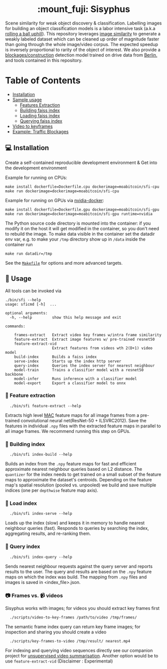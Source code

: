 <h1 align='center'>:mount_fuji: Sisyphus</h1>

Scene similarity for weak object discovery & classification. Labelling images for building an object classification models is a labor intensive task (a.k.a [rolling a ball uphill](https://en.wikipedia.org/wiki/Sisyphus)). This repository leverages [image similarity](https://www.github.com/facebookresearch/faiss) to generate a weakly labeled dataset which can be cleaned up order of magnitude faster than going through the whole image/video corpus. The expected speedup is inversely proportional to rarity of the object of interest. We also provide a [blockages/construction](https://github.com/moabitcoin/sisyphus/releases/tag/v1.0.0) detection model trained on drive data from [Berlin.](https://hoodmaps.com/berlin-neighborhood-map) and tools contained in this repository.

# Table of Contents
* [Installation](#computer-installation)
* [Sample usage](#tada-usage)
  - [Features Extraction](#rocket-feature-extraction)
  - [Building faiss index](#european_post_office-building-index)
  - [Loading faiss index](#vhs-load-index)
  - [Querying faiss index](#crystal_ball-query-index)
* [Video to keyframes](#camera-frames-vs-video_camera-videos)
* [Example: Traffic Blockages](./docs/blockages.md)

## :computer: Installation

Create a self-contained reproducible development environment & Get into the development environment

Example for running on CPUs:
```
make install dockerfile=Dockerfile.cpu dockerimage=moabitcoin/sfi-cpu
make run dockerimage=dockerimage=moabitcoin/sfi-cpu
```


Example for running on GPUs via [nvidia-docker](https://github.com/NVIDIA/nvidia-docker):
```
make install dockerfile=Dockerfile.gpu dockerimage=moabitcoin/sfi-gpu
make run dockerimage=dockerimage=moabitcoin/sfi-gpu runtime=nvidia
```

The Python source code directory is mounted into the container: if you modify it on the host it will get modified in the container, so you don't need to rebuild the image. To make data visible in the container set the datadir env var, e.g. to make your `/tmp` directory show up in `/data` inside the container run
```
make run datadir=/tmp
```
See the [`Makefile`](./Makefile) for options and more advanced targets.

## :tada: Usage

All tools can be invoked via
```
./bin/sfi --help
usage: sficmd [-h]  ...

optional arguments:
  -h, --help         show this help message and exit

commands:

    frames-extract   Extract video key frames w/intra frame similarity
    feature-extract  Extract image features w/ pre-trained resnet50
    feature-extract-vid
                     Extract features from videos wth 2(D+1) video model
    build-index      Builds a faiss index
    serve-index      Starts up the index http server
    query-index      Queries the index server for nearest neighbour
    model-train      Trains a classifier model with a resnet50 backbone
    model-infer      Runs inference with a classifier model
    model-export     Export a classifier model to onnx
```

### :rocket: Feature extraction

```
  ./bin/sfi feature-extract --help
```
Extracts high level [MAC](https://arxiv.org/pdf/1511.05879.pdf) feature maps for all image frames from a pre-trained convolutional neural net(ResNet-50 + ILSVRC2012). Save the features in individual `.npy` files with the extracted feature maps in parallel to all image frames. We recommend running this step on GPUs.

### :european_post_office: Building index
```
  ./bin/sfi index-build --help
```
Builds an index from the `.npy` feature maps for fast and efficient approximate nearest neighbour queries based on L2 distance. The `quantizer` for the index needs to get trained on a small subset of the feature maps to approximate the dataset's centroids. Depending on the feature map's spatial resolution (pooled vs. unpooled) we build and save multiple indices (one per `depthwise` feature map axis).

### :vhs: Load index
```
  ./bin/sfi index-serve --help
```
Loads up the index (slow) and keeps it in memory to handle nearest neighbour queries (fast).
Responds to queries by searching the index, aggregating results, and re-ranking them.

### :crystal_ball: Query index
```
  ./bin/sfi index-query --help
```
Sends nearest neighbour requests against the query server and reports results to the user.
The query and results are based on the `.npy` feature maps on which the index was build. The mapping from `.npy` files and images is saved in <index_file>.json.

### :camera: Frames vs. :video_camera: videos

Sisyphus works with images; for videos you should extract key frames first

```
  ./scripts/video-to-key-frames /path/to/video /tmp/frames/
```
The semantic frame index query can return key frame images; for inspection and sharing you should create a video
```
  ./scripts/key-frames-to-video /tmp/result/ nearest.mp4
```
For indexing and querying video sequences directly see our companion project for [unsupervised video summarisation](https://github.com/moabitcoin/Adversarial-video-summarization-pytorch). Another option would be to use `feature-extract-vid` (Disclaimer : Experimental)
